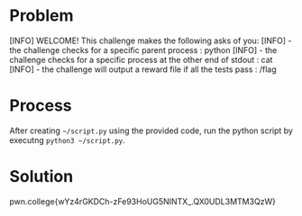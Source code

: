 # Problem

[INFO] WELCOME! This challenge makes the following asks of you:
[INFO] - the challenge checks for a specific parent process : python
[INFO] - the challenge checks for a specific process at the other end of stdout : cat
[INFO] - the challenge will output a reward file if all the tests pass : /flag

# Process

After creating `~/script.py` using the provided code, run the python script by executng `python3 ~/script.py`.

# Solution

pwn.college{wYz4rGKDCh-zFe93HoUG5NINTX_.QX0UDL3MTM3QzW}